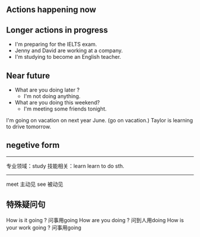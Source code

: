 ## Actions happening now 


## Longer actions in progress

- I'm preparing for the IELTS exam.
- Jenny and David are working at a company.
- I'm studying to become an English teacher.


## Near future
- What are you doing later ? 
    - I'm not doing anything.
- What are you doing this weekend?
    - I'm meeting some friends tonight.

I'm going on vacation on next year June. (go on vacation.)
Taylor is learning to drive tomorrow.


## negetive form


---
专业领域：study
技能相关：learn learn to do sth.

--- 
meet 主动见
see 被动见


## 特殊疑问句
How is it going ? 问事用going
How are you doing ? 问到人用doing
How is your work going ? 问事用going

